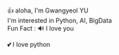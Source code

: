 👍 aloha, I'm Gwangyeol YU  
I'm interested in Python, AI, BigData  
Fun Fact : 
🔊 I love you

💕 I love python